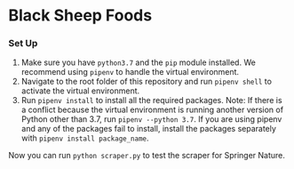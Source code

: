 # Black Sheep Foods

### Set Up
1. Make sure you have `python3.7` and the `pip` module installed. We recommend using `pipenv` to handle the virtual environment.
2. Navigate to the root folder of this repository and run `pipenv shell` to activate the virtual environment.
3. Run `pipenv install` to install all the required packages. Note: If there is a conflict because the virtual environment is running another version of Python other than 3.7, run `pipenv --python 3.7`. If you are using pipenv and any of the packages fail to install, install the packages separately with `pipenv install package_name`.

Now you can run `python scraper.py` to test the scraper for Springer Nature.
